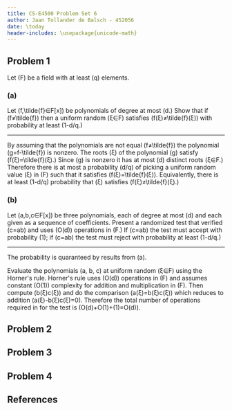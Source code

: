 ```yaml
---
title: CS-E4500 Problem Set 6
author: Jaan Tollander de Balsch - 452056
date: \today
header-includes: \usepackage{unicode-math}
---
```


## Problem 1
Let \(F\) be a field with at least \(q\) elements.

### (a)
Let \(f,\tilde{f}∈F[x]\) be polynomials of degree at most \(d.\) Show that if \(f≠\tilde{f}\) then a uniform random \(ξ∈F\) satisfies \(f(ξ)≠\tilde{f}(ξ)\) with probability at least \(1-d/q.\)

---

By assuming that the polynomials are not equal \(f≠\tilde{f}\) the polynomial \(g=f-\tilde{f}\) is nonzero. The roots \(ξ\) of the polynomial \(g\) satisfy \(f(ξ)=\tilde{f}(ξ).\) Since \(g\) is nonzero it has at most \(d\) distinct roots \(ξ∈F.\) Therefore there is at most a probability \(d/q\) of picking a uniform random value \(ξ\) in \(F\) such that it satisfies \(f(ξ)=\tilde{f}(ξ)\). Equivalently, there is at least \(1-d/q\) probability that \(ξ\) satisfies \(f(ξ)≠\tilde{f}(ξ).\)

### (b)
Let \(a,b,c∈F[x]\) be three polynomials, each of degree at most \(d\) and each given as a sequence of coefficients. Present a randomized test that verified \(c=ab\) and uses \(O(d)\) operations in \(F.\) If \(c=ab\) the test must accept with probability \(1\); if \(c=ab\) the test must reject with probability at least \(1-d/q.\)

---

The probability is quaranteed by results from (a).

Evaluate the polynomials \(a, b, c\) at uniform random \(ξ∈F\) using the Horner's rule. Horner's rule uses \(O(d)\) operations in \(F\) and assumes constant \(O(1)\) complexity for addition and multiplication in \(F\). Then compute \(b(ξ)c(ξ)\) and do the comparison \(a(ξ)=b(ξ)c(ξ)\) which reduces to addition \(a(ξ)-b(ξ)c(ξ)=0\). Therefore the total number of operations required in for the test is \(O(d)+O(1)+(1)=O(d)\).


## Problem 2


## Problem 3
## Problem 4
## References
